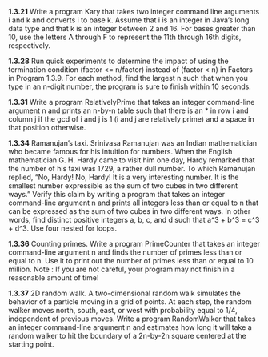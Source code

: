 **1.3.21** Write a program Kary that takes two integer command line arguments i and k and converts i to base k. Assume that i is an integer in Java’s long data type and that k is an integer between 2 and 16. For bases greater than 10, use the letters A through F to represent the 11th through 16th digits, respectively.

**1.3.28** Run quick experiments to determine the impact of using the termination condition (factor <= n/factor) instead of (factor < n) in Factors in Program 1.3.9. For each method, find the largest n such that when you type in an n-digit number, the program is sure to finish within 10 seconds.

**1.3.31** Write a program RelativelyPrime that takes an integer command-line argument n and prints an n-by-n table such that there is an * in row i and column j if the gcd of i and j is 1 (i and j are relatively prime) and a space in that position otherwise.

**1.3.34** Ramanujan’s taxi. Srinivasa Ramanujan was an Indian mathematician who became famous for his intuition for numbers. When the English mathematician G. H. Hardy came to visit him one day, Hardy remarked that the number of his taxi was 1729, a rather dull number. To which Ramanujan replied, “No, Hardy! No, Hardy! It is a very interesting number. It is the smallest number expressible as the sum of two cubes in two different ways.” Verify this claim by writing a program that takes an integer command-line argument n and prints all integers less than or equal to n that can be expressed as the sum of two cubes in two different ways. In other words, find distinct positive integers a, b, c, and d such that a^3 + b^3 = c^3 + d^3. Use four nested for loops.

**1.3.36** Counting primes. Write a program PrimeCounter that takes an integer command-line argument n and finds the number of primes less than or equal to n. Use it to print out the number of primes less than or equal to 10 million. Note : If you are not careful, your program may not finish in a reasonable amount of time!

**1.3.37** 2D random walk. A two-dimensional random walk simulates the behavior of a particle moving in a grid of points. At each step, the random walker moves north, south, east, or west with probability equal to 1/4, independent of previous moves. Write a program RandomWalker that takes an integer command-line argument n and estimates how long it will take a random walker to hit the boundary of a 2n-by-2n square centered at the starting point.
